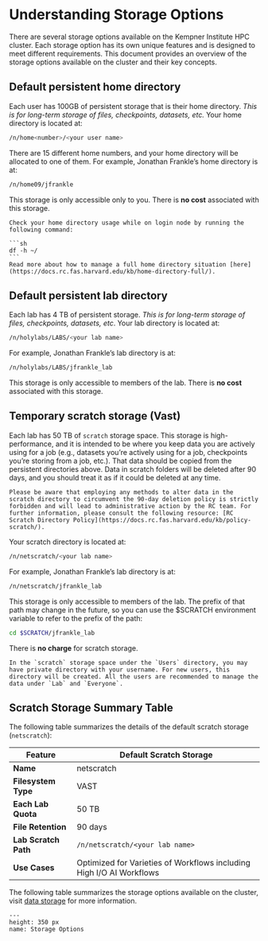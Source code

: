 # Understanding Storage Options

There are several storage options available on the Kempner Institute HPC cluster. Each storage option has its own unique features and is designed to meet different requirements. This document provides an overview of the storage options available on the cluster and their key concepts.

## Default persistent home directory

Each user has 100GB of persistent storage that is their home directory. _This is for long-term storage of files, checkpoints, datasets, etc._ Your home directory is located at:

```sh	
/n/home<number>/<your user name>
```

There are 15 different home numbers, and your home directory will be allocated to one of them. For example, Jonathan Frankle’s home directory is at:

```sh
/n/home09/jfrankle
```
This storage is only accessible only to you. There is __no cost__ associated with this storage.

````{tip}
Check your home directory usage while on login node by running the following command:

```sh
df -h ~/
```
Read more about how to manage a full home directory situation [here](https://docs.rc.fas.harvard.edu/kb/home-directory-full/).

````




## Default persistent lab directory

Each lab has 4 TB of persistent storage. _This is for long-term storage of files, checkpoints, datasets, etc_. Your lab directory is located at:

```sh
/n/holylabs/LABS/<your lab name>
```

For example, Jonathan Frankle’s lab directory is at:

```sh
/n/holylabs/LABS/jfrankle_lab
```

This storage is only accessible to members of the lab. There is __no cost__ associated with this storage.

## Temporary scratch storage (Vast)

Each lab has 50 TB of `scratch` storage space. This storage is high-performance, and it is intended to be where you keep data you are actively using for a job (e.g., datasets you’re actively using for a job, checkpoints you’re storing from a job, etc.). That data should be copied from the persistent directories above. Data in scratch folders will be deleted after 90 days, and you should treat it as if it could be deleted at any time. 

```{warning}
Please be aware that employing any methods to alter data in the scratch directory to circumvent the 90-day deletion policy is strictly forbidden and will lead to administrative action by the RC team. For further information, please consult the following resource: [RC Scratch Directory Policy](https://docs.rc.fas.harvard.edu/kb/policy-scratch/).
```

Your scratch directory is located at:

```sh
/n/netscratch/<your lab name>
```

For example, Jonathan Frankle’s lab directory is at:

```sh
/n/netscratch/jfrankle_lab
```

This storage is only accessible to members of the lab. The prefix of that path may change in the future, so you can use the $SCRATCH environment variable to refer to the prefix of the path:

```sh
cd $SCRATCH/jfrankle_lab
```

There is __no charge__ for scratch storage. 

```{note}
In the `scratch` storage space under the `Users` directory, you may have private directory with your username. For new users, this directory will be created. All the users are recommended to manage the data under `Lab` and `Everyone`. 
```

## Scratch Storage Summary Table


The following table summarizes the details of the default scratch storage (`netscratch`):

| Feature             | Default Scratch Storage | 
|---------------------|----------------------|
| **Name**            | netscratch           |
| **Filesystem Type** | VAST                 |
| **Each Lab Quota**  | 50 TB                |
| **File Retention**  | 90 days              |
| **Lab Scratch Path**| `/n/netscratch/<your lab name>` | 
| **Use Cases**       | Optimized for Varieties of Workflows including High I/O AI Workflows |


The following table summarizes the storage options available on the cluster, visit [data storage](https://www.rc.fas.harvard.edu/services/data-storage/) for more information.

```{figure} figures/png/storage_table_20240324.png
---
height: 350 px
name: Storage Options
```
